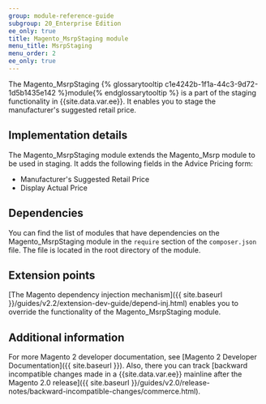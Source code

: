 ```yaml
---
group: module-reference-guide
subgroup: 20_Enterprise Edition
ee_only: true
title: Magento_MsrpStaging module
menu_title: MsrpStaging
menu_order: 2
ee_only: true
---
```




The Magento_MsrpStaging {% glossarytooltip c1e4242b-1f1a-44c3-9d72-1d5b1435e142 %}module{% endglossarytooltip %} is a part of the staging functionality in {{site.data.var.ee}}. It enables you to stage the manufacturer's suggested retail price.

## Implementation details

The Magento_MsrpStaging module extends the Magento_Msrp module to be used in staging. It adds the following fields in the Advice Pricing form:

- Manufacturer's Suggested Retail Price
- Display Actual Price

## Dependencies

You can find the list of modules that have dependencies on the Magento_MsrpStaging module in the `require` section of the `composer.json` file. The file is located in the root directory of the module.

## Extension points

[The Magento dependency injection mechanism]({{ site.baseurl }}/guides/v2.2/extension-dev-guide/depend-inj.html) enables you to override the functionality of the Magento_MsrpStaging module.

## Additional information

For more Magento 2 developer documentation, see [Magento 2 Developer Documentation]({{ site.baseurl }}). Also, there you can track [backward incompatible changes made in a {{site.data.var.ee}} mainline after the Magento 2.0 release]({{ site.baseurl }}/guides/v2.0/release-notes/backward-incompatible-changes/commerce.html).
